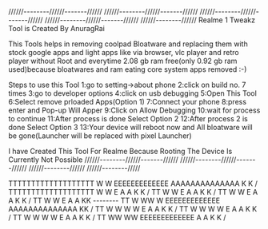 //////--------//////-------////// //////--------//////-------////// //////--------//////-------////// //////--------//////-------////// //////--------//////
Realme 1 Tweakz Tool is Created By AnuragRai 

This Tools helps in removing coolpad Bloatware and replacing them with stock google apps and light apps like via browser,
vlc player and retro player without Root and everytime 2.08 gb ram free(only 0.92 gb ram used)because bloatwares and ram eating core system apps
removed :-)

Steps to use this Tool
1:go to setting->about phone
2:click on build no. 7 times
3:go to developer options
4:click on usb debugging
5:Open This Tool
6:Select remove prloaded Apps(Option 1)
7:Connect your phone
8:press enter and Pop-up Will Apper
9:Click on Allow Debugging
10:wait for process to continue
11:After process is done Select Option 2
12:After process 2 is done Select Option 3
13:Your device will reboot now and All bloatware will be gone(Launcher will be replaced with pixel Launcher)


I have Created This Tool For Realme Because Rooting The Device Is Currently Not Possible 
//////--------//////-------////// //////--------//////-------////// //////--------//////
//////--------/////

TTTTTTTTTTTTTTTTTTT    W           W   EEEEEEEEEEEEE   AAAAAAAAAAAAAA   K    K         /
TTTTTTTTTTTTTTTTTTT    W           W   E               A            A   K   K         /
        TT             W           W   E               A            A   K  K         /
	    TT             W           W   E               A            A   K K         /
		TT             W           W   E               A            A   KK         --------
        TT             W     WW    W   EEEEEEEEEEEEE   AAAAAAAAAAAAAA   KK                /
		TT             W    W  W   W   E               A            A   K  K             /
		TT             W   W    W  W   E               A            A   K   K           /
		TT             W  W      W W   E               A            A   K    K         /
		TT             WW         WW   EEEEEEEEEEEEE   A            A   K     K       /